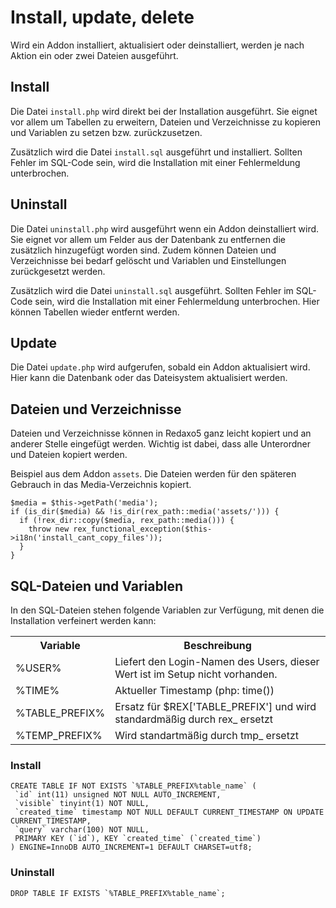 # Install, update, delete

Wird ein Addon installiert, aktualisiert oder deinstalliert, werden je nach Aktion ein oder zwei Dateien ausgeführt.

## Install

Die Datei `install.php` wird direkt bei der Installation ausgeführt. Sie eignet vor allem um Tabellen zu erweitern, Dateien und Verzeichnisse zu kopieren und Variablen zu setzen bzw. zurückzusetzen.

Zusätzlich wird die Datei `install.sql` ausgeführt und installiert. Sollten Fehler im SQL-Code sein, wird die Installation mit einer Fehlermeldung unterbrochen.

## Uninstall

Die Datei `uninstall.php` wird ausgeführt wenn ein Addon deinstalliert wird. Sie eignet vor allem um Felder aus der Datenbank zu entfernen die zusätzlich hinzugefügt worden sind. Zudem können Dateien und Verzeichnisse bei bedarf gelöscht und Variablen und Einstellungen zurückgesetzt werden.

Zusätzlich wird die Datei `uninstall.sql` ausgeführt. Sollten Fehler im SQL-Code sein, wird die Installation mit einer Fehlermeldung unterbrochen. Hier können Tabellen wieder entfernt werden.

## Update

Die Datei `update.php` wird aufgerufen, sobald ein Addon aktualisiert wird. Hier kann die Datenbank oder das Dateisystem aktualisiert werden.

## Dateien und Verzeichnisse

Dateien und Verzeichnisse können in Redaxo5 ganz leicht kopiert und an anderer Stelle eingefügt werden. Wichtig ist dabei, dass alle Unterordner und Dateien kopiert werden.

Beispiel aus dem Addon `assets`. Die Dateien werden für den späteren Gebrauch in das Media-Verzeichnis kopiert.

```
$media = $this->getPath('media');
if (is_dir($media) && !is_dir(rex_path::media('assets/'))) {
  if (!rex_dir::copy($media, rex_path::media())) {
    throw new rex_functional_exception($this->i18n('install_cant_copy_files'));
  }
}
```

## SQL-Dateien und Variablen

In den SQL-Dateien stehen folgende Variablen zur Verfügung, mit denen die Installation verfeinert werden kann:

<table width="100%">
    <tr>
        <th>Variable</th>
        <th>Beschreibung</th>
    </tr>
	<tr>
		<td>%USER%</td><td>Liefert den Login-Namen des Users, dieser Wert ist im Setup nicht vorhanden.</td>
	</tr>
	<tr>
		<td>%TIME%</td><td>Aktueller Timestamp (php: time())</td>
	</tr>
	<tr>
		<td>%TABLE_PREFIX%</td><td>Ersatz für $REX['TABLE_PREFIX'] und wird standardmäßig durch rex_ ersetzt</td>
	</tr>
	<tr>
		<td>%TEMP_PREFIX%</td><td>Wird standartmäßig durch tmp_ ersetzt</td>
	</tr>
</table>


### Install

```
CREATE TABLE IF NOT EXISTS `%TABLE_PREFIX%table_name` (
 `id` int(11) unsigned NOT NULL AUTO_INCREMENT,
 `visible` tinyint(1) NOT NULL,
 `created_time` timestamp NOT NULL DEFAULT CURRENT_TIMESTAMP ON UPDATE CURRENT_TIMESTAMP,
 `query` varchar(100) NOT NULL,
 PRIMARY KEY (`id`), KEY `created_time` (`created_time`)
) ENGINE=InnoDB AUTO_INCREMENT=1 DEFAULT CHARSET=utf8;
```

### Uninstall

```
DROP TABLE IF EXISTS `%TABLE_PREFIX%table_name`;
```